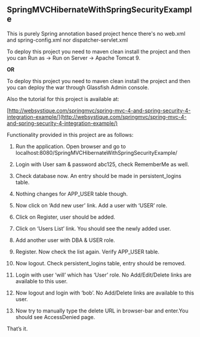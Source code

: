 ## SpringMVCHibernateWithSpringSecurityExample

This is purely Spring annotation based project hence there's no web.xml and spring-config.xml 
nor dispatcher-servlet.xml

To deploy this project you need to maven clean install the project and
 then you can Run as -> Run on Server -> Apache Tomcat 9.
 
 <b>OR</b>
 
To deploy this project you need to maven clean install the project and
 then you can deploy the war through Glassfish Admin console.
 
 Also the tutorial for this project is available at:
 
[http://websystique.com/springmvc/spring-mvc-4-and-spring-security-4-integration-example/](http://websystique.com/springmvc/spring-mvc-4-and-spring-security-4-integration-example/)

Functionality provided in this project are as follows:


1. Run the application. Open browser and go to localhost:8080/SpringMVCHibernateWithSpringSecurityExample/

2. Login with User sam & password abc125, check RememberMe as well.

3. Check database now. An entry should be made in persistent_logins table.

4. Nothing changes for APP_USER table though.

5. Now click on ‘Add new user’ link. Add a user with ‘USER’ role.

6. Click on Register, user should be added.

7. Click on ‘Users List’ link. You should see the newly added user.

8. Add another user with DBA & USER role.

9. Register. Now check the list again. Verify APP_USER table.

10. Now logout. Check persistent_logins table, entry should be removed.

11. Login with user ‘will’ which has ‘User’ role. No Add/Edit/Delete links are available to this user.

12. Now logout and login with ‘bob’. No Add/Delete links are available to this user.

13. Now try to manually type the delete URL in browser-bar and enter.You should see AccessDenied page.

That’s it.
